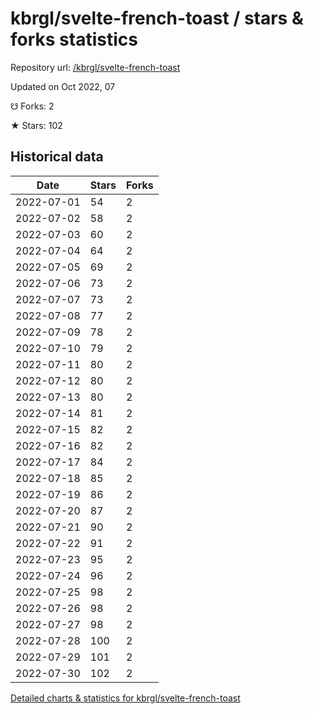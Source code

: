 # kbrgl/svelte-french-toast / stars & forks statistics

Repository url: [/kbrgl/svelte-french-toast](https://github.com/kbrgl/svelte-french-toast)

Updated on Oct 2022, 07

☋ Forks: 2

★ Stars: 102

## Historical data
| Date | Stars | Forks |
|------|-------|-------|
| 2022-07-01 | 54 | 2 | 
| 2022-07-02 | 58 | 2 | 
| 2022-07-03 | 60 | 2 | 
| 2022-07-04 | 64 | 2 | 
| 2022-07-05 | 69 | 2 | 
| 2022-07-06 | 73 | 2 | 
| 2022-07-07 | 73 | 2 | 
| 2022-07-08 | 77 | 2 | 
| 2022-07-09 | 78 | 2 | 
| 2022-07-10 | 79 | 2 | 
| 2022-07-11 | 80 | 2 | 
| 2022-07-12 | 80 | 2 | 
| 2022-07-13 | 80 | 2 | 
| 2022-07-14 | 81 | 2 | 
| 2022-07-15 | 82 | 2 | 
| 2022-07-16 | 82 | 2 | 
| 2022-07-17 | 84 | 2 | 
| 2022-07-18 | 85 | 2 | 
| 2022-07-19 | 86 | 2 | 
| 2022-07-20 | 87 | 2 | 
| 2022-07-21 | 90 | 2 | 
| 2022-07-22 | 91 | 2 | 
| 2022-07-23 | 95 | 2 | 
| 2022-07-24 | 96 | 2 | 
| 2022-07-25 | 98 | 2 | 
| 2022-07-26 | 98 | 2 | 
| 2022-07-27 | 98 | 2 | 
| 2022-07-28 | 100 | 2 | 
| 2022-07-29 | 101 | 2 | 
| 2022-07-30 | 102 | 2 | 


[Detailed charts & statistics for kbrgl/svelte-french-toast](https://reviewgithub.com/rep/kbrgl/svelte-french-toast)
